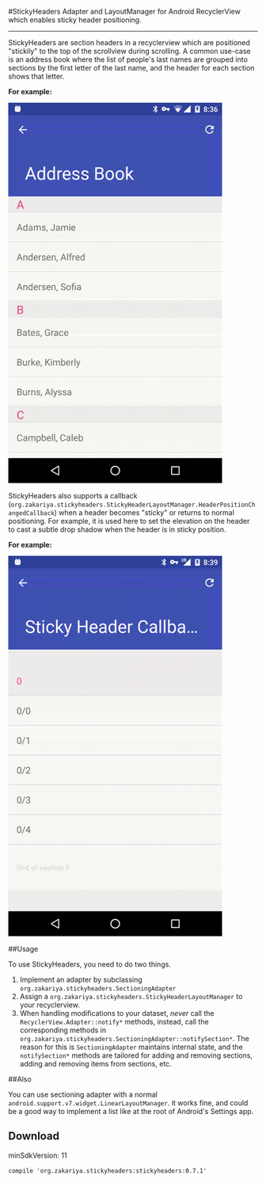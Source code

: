 #StickyHeaders
Adapter and LayoutManager for Android RecyclerView which enables sticky header positioning.

---

StickyHeaders are section headers in a recyclerview which are positioned "stickily" to the top of the scrollview during scrolling. A common use-case is an address book where the list of people's last names are grouped into sections by the first letter of the last name, and the header for each section shows that letter.

**For example:**

![AddressBookSample](readme-assets/video-addressbook.gif)

StickyHeaders also supports a callback (`org.zakariya.stickyheaders.StickyHeaderLayoutManager.HeaderPositionChangedCallback`) when a header becomes "sticky" or returns to normal positioning. For example, it is used here to set the elevation on the header to cast a subtle drop shadow when the header is in sticky position.

**For example:**

![CallbacksSample](readme-assets/video-callbacks.gif)

##Usage

To use StickyHeaders, you need to do two things.

1. Implement an adapter by subclassing `org.zakariya.stickyheaders.SectioningAdapter`
2. Assign a `org.zakariya.stickyheaders.StickyHeaderLayoutManager` to your recyclerview.
3. When handling modifications to your dataset, *never* call the `RecyclerView.Adapter::notify*` methods, instead, call the corresponding methods in `org.zakariya.stickyheaders.SectioningAdapter::notifySection*`. The reason for this is `SectioningAdapter` maintains internal state, and the `notifySection*` methods are tailored for adding and removing sections, adding and removing items from sections, etc.

##Also

You can use sectioning adapter with a normal `android.support.v7.widget.LinearLayoutManager`. it works fine, and could be a good way to implement a list like at the root of Android's Settings app.

## Download

minSdkVersion: 11
```
compile 'org.zakariya.stickyheaders:stickyheaders:0.7.1'

```
